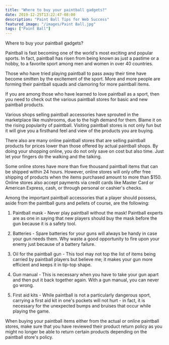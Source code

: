 ```yaml
---
title: "Where to buy your paintball gadgets?"
date: 2019-12-25T13:22:47-08:00
description: "Paint Ball Tips for Web Success"
featured_image: "/images/Paint Ball.jpg"
tags: ["Paint Ball"]
---
```


Where to buy your paintball gadgets?

Paintball is fast becoming one of the world's most exciting and popular sports.  In fact, paintball has risen from being known as just a pastime or a hobby, to a favorite sport among men and women in over 40 countries.

Those who have tried playing paintball to pass away their time have become smitten by the excitement of the sport.  More and more people are forming their paintball squads and clamoring for more paintball items.

If you are among those who have learned to love paintball as a sport, then you need to check out the various paintball stores for basic and new paintball products.

Various shops selling paintball accessories have sprouted in the marketplace like mushrooms, due to the high demand for them.  Blame it on the rising popularity of paintball.  Visiting paintball stores is not only fun but it will give you a firsthand feel and view of the products you are buying.

There also are many online paintball stores that are selling paintball products for prices lower than those offered by actual paintball shops.  By doing your shopping online, you do not only save on cost but also time.  Just let your fingers do the walking and the talking.

Some online stores have more than five thousand paintball items that can be shipped within 24 hours.  However, online stores will only offer free shipping of products when the items purchased amount to more than $150.   Online stores also accept payments via credit cards like Master Card or American Express, cash, or through personal or cashier's checks.

Among the important paintball accessories that a player should possess, aside from the paintball guns and pellets of course, are the following:

1. Paintball mask - Never play paintball without the mask!  Paintball experts are as one in saying that new players should buy the mask before the gun because it is a safety tool.

2. Batteries - Spare batteries for your guns will always be handy in case your gun needs them.  Why waste a good opportunity to fire upon your enemy just because of a battery failure.

3. Oil for the paintball gun - This tool may not top the list of items being carried by paintball players but believe me; it makes your gun more efficient and keeps it in tip-top shape.

4. Gun manual - This is necessary when you have to take your gun apart and then put it back together again.  With a gun manual, you can never go wrong.

5. First aid kits - While paintball is not a particularly dangerous sport, carrying a first aid kit in one's pockets will not hurt - in fact, it is necessary for the unexpected bumps and bruises that occur while playing the game.

When buying your paintball items either from the actual or online paintball stores, make sure that you have reviewed their product return policy as you might no longer be able to return certain products depending on the paintball store's policy.



